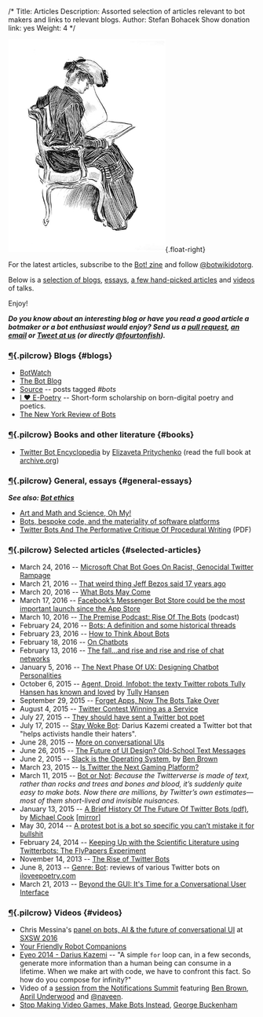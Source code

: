 /*
Title: Articles
Description: Assorted selection of articles relevant to bot makers and links to relevant blogs.
Author: Stefan Bohacek
Show donation link: yes
Weight: 4
*/


![A woman reading a WIRED magazine about Twitterbots](/content/images/illustrations/opening-768.jpg){.float-right}

For the latest articles, subscribe to the [Bot! zine](http://botzine.org/) and follow [@botwikidotorg](https://twitter.com/botwikidotorg).

Below is a [selection of blogs](#blogs), [essays](#general-essays), [a few hand-picked articles](#selected-articles) and [videos](#videos) of talks.

Enjoy!

***Do you know about an interesting blog or have you read a good article a botmaker or a bot enthusiast would enjoy? Send us a [pull request](https://github.com/botwiki/botwiki.org), [an email](mailto:stefan@botwiki.org) or [Tweet at us](https://twitter.com/botwikidotorg) (or directly [@fourtonfish](https://twitter.com/fourtonfish)).***


### [¶](#blogs){.pilcrow} Blogs {#blogs}

- [BotWatch](http://bot.watch/)
- [The Bot Blog](https://thebotblog.wordpress.com/)
- [Source](https://source.opennews.org/en-US/articles/tags/bots/) -- posts tagged *#bots*
- [I ♥ E-Poetry](http://iloveepoetry.com/) -- Short-form scholarship on born-digital poetry and poetics.
- [The New York Review of Bots](http://nybots.tumblr.com/)

### [¶](#books){.pilcrow} Books and other literature {#books}

- [Twitter Bot Encyclopedia](http://leeeeza.com/twitter-bot-encyclopedia.html) by [Elizaveta Pritychenko](http://leeeeza.com/) (read the full book at [archive.org](https://archive.org/stream/twitter_bot_encyclopedia_with_cover#page/n0/mode/2up))

### [¶](#general-essays){.pilcrow} General, essays {#general-essays}
***See also: [Bot ethics](/tutorials/#bot-ethics)***

- [Art and Math and Science, Oh My!](https://medium.com/@sailorhg/art-and-math-and-science-oh-my-f1dc4ebb3223#.oi9vdq6iz)
- [Bots, bespoke code, and the materiality of software platforms](http://stuartgeiger.com/bespoke-code-ics.pdf)
- [Twitter Bots And The Performative Critique Of Procedural Writing](http://static.decontextualize.com/bots-performative-critique.pdf) (PDF)


### [¶](#selected-articles){.pilcrow} Selected articles {#selected-articles}


- March 24, 2016 -- [Microsoft Chat Bot Goes On Racist, Genocidal Twitter Rampage](http://www.huffingtonpost.com/entry/microsoft-tay-racist-tweets_us_56f3e678e4b04c4c37615502)
- March 21, 2016 -- [That weird thing Jeff Bezos said 17 years ago](https://medium.com/building-the-robot-assistant/that-weird-thing-jeff-bezos-said-17-years-ago-3d9d3596c888#.75ibpjpzv)
- March 20, 2016 -- [What Bots May Come](https://medium.com/@_roysd/what-bots-may-come-a35b2bb9bd58#.1gycvqqgz)
- March 17, 2016 -- [Facebook’s Messenger Bot Store could be the most important launch since the App Store](http://techcrunch.com/2016/03/17/facebooks-messenger-in-a-bot-store/)
- March 10, 2016 -- [The Premise Podcast: Rise Of The Bots](http://www.forbes.com/sites/bruceupbin/2016/03/10/listen-to-the-premise-podcast-episode-2-rise-of-the-bots/#526ae55a4875) (podcast)
- February 24, 2016 -- [Bots: A definition and some historical threads](https://points.datasociety.net/bots-a-definition-and-some-historical-threads-47738c8ab1ce#.2nqajjvet)
- February 23, 2016 -- [How to Think About Bots](http://motherboard.vice.com/read/how-to-think-about-bots)
- February 18, 2016 -- [On Chatbots](http://techcrunch.com/2016/02/16/on-chatbots/)
- February 13, 2016 -- [The fall...and rise and rise and rise of chat networks](http://arstechnica.com/business/2016/02/the-fall-and-rise-and-rise-and-rise-of-chat-networks/)
- January 5, 2016 -- [The Next Phase Of UX: Designing Chatbot Personalities](http://www.fastcodesign.com/3054934/the-next-phase-of-ux-designing-chatbot-personalities)
- October 6, 2015 -- [Agent, Droid, Infobot: the texty Twitter robots Tully Hansen has known and loved](http://www.wheelercentre.com/notes/twitter-bots-tully-hansen-has-known-and-loved) by [Tully Hansen](https://twitter.com/tullyhansen)
- September 29, 2015 -- [Forget Apps, Now The Bots Take Over](http://techcrunch.com/2015/09/29/forget-apps-now-the-bots-take-over/)
- August 4, 2015 -- [Twitter Contest Winning as a Service](http://www.hscott.net/twitter-contest-winning-as-a-service/)
- July 27, 2015 -- [They should have sent a Twitter bot poet](http://www.avclub.com/article/they-should-have-sent-twitter-bot-poet-222947)
- July 17, 2015 -- [Stay Woke Bot](http://feeltrain.com/blog/stay-woke/): Darius Kazemi created a Twitter bot that "helps activists handle their haters".
- June 28, 2015 -- [More on conversational UIs](http://interconnected.org/home/2015/06/28/more_on_conversational_uis)
- June 26, 2015 -- [The Future of UI Design? Old-School Text Messages](http://www.wired.com/2015/06/future-ui-design-old-school-text-messages/)
- June 2, 2015 -- [Slack is the Operating System](https://medium.com/@benbrown/slack-is-the-operating-system-6bae1a6c0291), by [Ben Brown](https://twitter.com/benbrown)
- March 23, 2015 -- [Is Twitter the Next Gaming Platform?](http://iq.intel.com/is-twitter-the-next-playground-for-gamers/)
- March 11, 2015 -- [Bot or Not](http://www.nybooks.com/blogs/nyrblog/2015/mar/11/twitter-bot-or-not/): *Because the Twitterverse is made of text, rather than rocks and trees and bones and blood, it’s suddenly quite easy to make bots. Now there are millions, by Twitter’s own estimates—most of them short-lived and invisible nuisances.*
- January 13, 2015 -- [A Brief History Of The Future Of Twitter Bots (pdf)](http://www.gamesbyangelina.org/talks/codecamp.pdf), by [Michael Cook](https://twitter.com/mtrc) [[mirror]](/content/articles/download/michael_cook--a_brief_history_of_the_future_of_twitter_bots.pdf)
- May 30, 2014 -- [A protest bot is a bot so specific you can’t mistake it for bullshit](https://medium.com/@samplereality/a-protest-bot-is-a-bot-so-specific-you-cant-mistake-it-for-bullshit-90fe10b7fbaa)
- February 24, 2014 -- [Keeping Up with the Scientific Literature using Twitterbots: The FlyPapers Experiment](https://caseybergman.wordpress.com/2014/02/24/keeping-up-with-the-scientific-literature-using-twitterbots-the-flypapers-experiment/)
- November 14, 2013 -- [The Rise of Twitter Bots](http://www.newyorker.com/tech/elements/the-rise-of-twitter-bots)
- June 8, 2013 -- [Genre: Bot](http://iloveepoetry.com/?p=5427): reviews of various Twitter bots on [iloveepoetry.com](http://iloveepoetry.com/?p=5427)
- March 21, 2013 -- [Beyond the GUI: It's Time for a Conversational User Interface](http://www.wired.com/2013/03/conversational-user-interface/)


### [¶](#videos){.pilcrow} Videos {#videos}

- Chris Messina's [panel on bots, AI & the future of conversational UI](https://www.facebook.com/chrismessina/videos/10154329568986874/) at [SXSW 2016](http://schedule.sxsw.com/2016/events/event_PP47130)
- [Your Friendly Robot Companions](https://medium.com/why-not/your-friendly-robot-companions-b2d39e71dfcb#.liaqewb4p)
- [Eyeo 2014 - Darius Kazemi](https://vimeo.com/112289364) -- "A simple `for` loop can, in a few seconds, generate more information than a human being can consume in a lifetime. When we make art with code, we have to confront this fact. So how do you compose for infinity?"
- Video of a [session from the Notifications Summit](http://avc.com/2015/10/video-of-the-week-notifications-summit/) featuring [Ben Brown](https://twitter.com/benbrown), [April Underwood](https://twitter.com/aunder) and [@naveen](https://twitter.com/naveen).
- [Stop Making Video Games, Make Bots Instead](https://www.youtube.com/watch?v=WYXOpfE7UxM), [George Buckenham](https://twitter.com/v21)